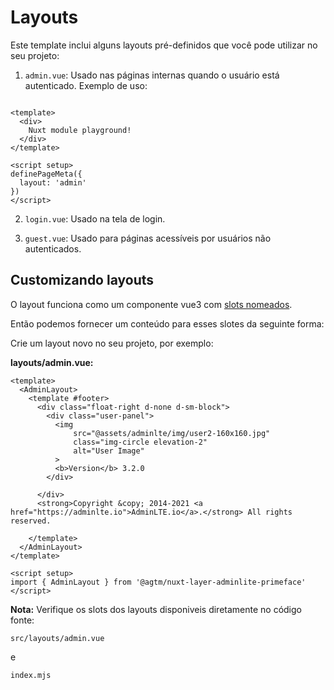 # Layouts

Este template inclui alguns layouts pré-definidos que você pode utilizar no seu projeto:

1. `admin.vue`: Usado nas páginas internas quando o usuário está autenticado. Exemplo de uso:

```vue

<template>
  <div>
    Nuxt module playground!
  </div>
</template>

<script setup>
definePageMeta({
  layout: 'admin'
})
</script>
```

2. `login.vue`: Usado na tela de login.

3. `guest.vue`: Usado para páginas acessíveis por usuários não autenticados.

## Customizando layouts

O layout funciona como um componente vue3 com [slots nomeados](https://vuejs.org/guide/components/slots.html#named-slots).

Então podemos fornecer um conteúdo para esses slotes da seguinte forma:

Crie um layout novo no seu projeto, por exemplo:

**layouts/admin.vue:**
```vue
<template>
  <AdminLayout>
    <template #footer>
      <div class="float-right d-none d-sm-block">
        <div class="user-panel">
          <img
              src="@assets/adminlte/img/user2-160x160.jpg"
              class="img-circle elevation-2"
              alt="User Image"
          >
          <b>Version</b> 3.2.0
        </div>

      </div>
      <strong>Copyright &copy; 2014-2021 <a href="https://adminlte.io">AdminLTE.io</a>.</strong> All rights reserved.

    </template>
  </AdminLayout>
</template>

<script setup>
import { AdminLayout } from '@agtm/nuxt-layer-adminlite-primeface'
</script>
```

**Nota:** Verifique os slots dos layouts disponiveis diretamente no código fonte:

    src/layouts/admin.vue    

e

    index.mjs

